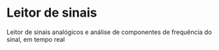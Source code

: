 # Leitor de sinais
Leitor de sinais analógicos e análise de componentes de frequência do sinal, em tempo real
